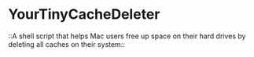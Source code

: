 # YourTinyCacheDeleter
::A shell script that helps Mac users free up space on their hard drives by deleting all caches on their system::
